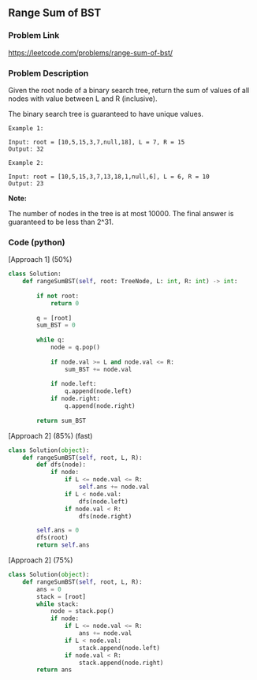 ## Range Sum of BST

### Problem Link

https://leetcode.com/problems/range-sum-of-bst/

### Problem Description 

Given the root node of a binary search tree, return the sum of values of all nodes with value between L and R (inclusive).

The binary search tree is guaranteed to have unique values.


```
Example 1:

Input: root = [10,5,15,3,7,null,18], L = 7, R = 15
Output: 32

```

```
Example 2:

Input: root = [10,5,15,3,7,13,18,1,null,6], L = 6, R = 10
Output: 23

```

**Note:**

The number of nodes in the tree is at most 10000.
The final answer is guaranteed to be less than 2^31.

### Code (python)

[Approach 1] (50%)

```python
class Solution:
    def rangeSumBST(self, root: TreeNode, L: int, R: int) -> int:
        
        if not root:
            return 0
        
        q = [root]
        sum_BST = 0
        
        while q:
            node = q.pop()
            
            if node.val >= L and node.val <= R:
                sum_BST += node.val
                
            if node.left:
                q.append(node.left)
            if node.right:
                q.append(node.right)
                
        return sum_BST
```

[Approach 2] (85%) (fast)

```python
class Solution(object):
    def rangeSumBST(self, root, L, R):
        def dfs(node):
            if node:
                if L <= node.val <= R:
                    self.ans += node.val
                if L < node.val:
                    dfs(node.left)
                if node.val < R:
                    dfs(node.right)

        self.ans = 0
        dfs(root)
        return self.ans
```

[Approach 2] (75%)

```python
class Solution(object):
    def rangeSumBST(self, root, L, R):
        ans = 0
        stack = [root]
        while stack:
            node = stack.pop()
            if node:
                if L <= node.val <= R:
                    ans += node.val
                if L < node.val:
                    stack.append(node.left)
                if node.val < R:
                    stack.append(node.right)
        return ans
```